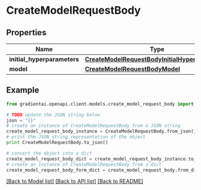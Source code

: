 # CreateModelRequestBody


## Properties
Name | Type | Description | Notes
------------ | ------------- | ------------- | -------------
**initial_hyperparameters** | [**CreateModelRequestBodyInitialHyperparameters**](CreateModelRequestBodyInitialHyperparameters.md) |  | [optional] 
**model** | [**CreateModelRequestBodyModel**](CreateModelRequestBodyModel.md) |  | 

## Example

```python
from gradientai.openapi.client.models.create_model_request_body import CreateModelRequestBody

# TODO update the JSON string below
json = "{}"
# create an instance of CreateModelRequestBody from a JSON string
create_model_request_body_instance = CreateModelRequestBody.from_json(json)
# print the JSON string representation of the object
print CreateModelRequestBody.to_json()

# convert the object into a dict
create_model_request_body_dict = create_model_request_body_instance.to_dict()
# create an instance of CreateModelRequestBody from a dict
create_model_request_body_form_dict = create_model_request_body.from_dict(create_model_request_body_dict)
```
[[Back to Model list]](../README.md#documentation-for-models) [[Back to API list]](../README.md#documentation-for-api-endpoints) [[Back to README]](../README.md)


